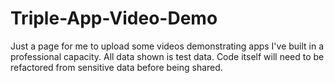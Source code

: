 # Triple-App-Video-Demo
Just a page for me to upload some videos demonstrating apps I've built in a professional capacity. All data shown is test data. Code itself will need to be refactored from sensitive data before being shared.
